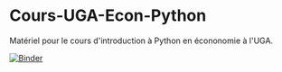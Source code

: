 # Cours-UGA-Econ-Python
 
Matériel pour le cours d'introduction à Python en écononomie à l'UGA.

[![Binder](https://mybinder.org/badge_logo.svg)](https://mybinder.org/v2/gh/MWUrda/Cours-UGA-Econ-Python.git/HEAD)
